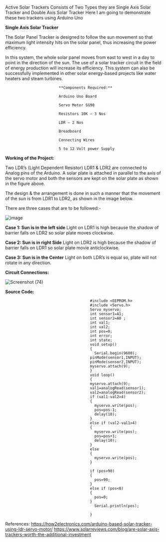 Active Solar Trackers Consists of Two Types they are Single Axis Solar Tracker and Double Axis Solar Tracker
Here I am going to demonstrate these two trackers using Arduino Uno

**Single Axis Solar Tracker**

The Solar Panel Tracker is designed to follow the sun movement so that maximum light intensity hits on the solar panel, thus increasing the power efficiency.

In this system, the whole solar panel moves from east to west in a day to point in the direction of the sun. The use of a solar tracker circuit in the field of energy production will increase its efficiency. This system can also be successfully implemented in other solar energy-based projects like water heaters and steam turbines.

                            **Components Required:**

                            Arduino Uno Board

                            Servo Motor SG90

                            Resistors 10K – 3 Nos

                            LDR – 2 Nos

                            Breadboard

                            Connecting Wires

                            5 to 12 Volt power Supply
                            
                            
**Working of the Project:**

Two LDR’s (Light Dependent Resistor) LDR1 & LDR2 are connected to Analog pins of the Arduino. A solar plate is attached in parallel to the axis of the servo motor and both the sensors are kept on the solar plate as shown in the figure above.

The design & the arrangement is done in such a manner that the movement of the sun is from LDR1 to LDR2, as shown in the image below.


There are three cases that are to be followed:-

![image](https://user-images.githubusercontent.com/70559104/190326946-b7125663-abe0-413d-b771-4e822bc462a8.png)


**Case 1: Sun is in the left side**
Light on LDR1 is high because the shadow of barrier falls on LDR2 so solar plate moves clockwise.

**Case 2: Sun is in right Side**
Light on LDR2 is high because the shadow of barrier falls on LDR1 so solar plate movie anticlockwise.

**Case 3: Sun is in the Center**
Light on both LDR’s is equal so, plate will not rotate in any direction.

**Circuit Connections:**

![Screenshot (74)](https://user-images.githubusercontent.com/70559104/190328306-37433226-1c60-4123-b8d8-31cbc15ba33d.png)


**Source Code:**

                                          #include <EEPROM.h>
                                          #include <Servo.h>
                                          Servo myservo;
                                          int sensor1=A1;
                                          int sensor2=A0 ;
                                          int val1;
                                          int val2; 
                                          int pos=0;
                                          int error;
                                          int state; 
                                          void setup() 
                                          {
                                            Serial.begin(9600);
                                          pinMode(sensor1,INPUT);
                                          pinMode(sensor2,INPUT);
                                          myservo.attach(9);
                                          }
                                          void loop() 
                                          {
                                          myservo.attach(9);
                                          val1=analogRead(sensor1);
                                          val2=analogRead(sensor2);
                                          if (val1-val2>4) 
                                          {
                                            myservo.write(pos); 
                                            pos=pos-1; 
                                            delay(10);
                                          }
                                          else if (val2-val1>4) 
                                          {
                                            myservo.write(pos);
                                            pos=pos+1;
                                            delay(10);
                                          }
                                          else 
                                          {
                                            myservo.write(pos);
                                          }

                                          if (pos>90) 
                                          {
                                            pos=90;
                                          }
                                          else if (pos<0) 
                                          {
                                            pos=0;
                                          }
                                            Serial.println(pos);

                                          }

References:
https://how2electronics.com/arduino-based-solar-tracker-using-ldr-servo-motor/
https://www.solarreviews.com/blog/are-solar-axis-trackers-worth-the-additional-investment
